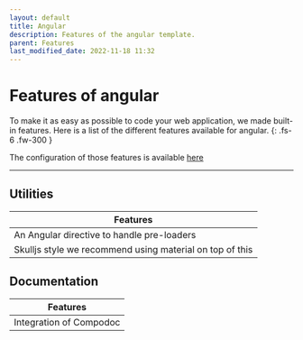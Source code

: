 ```yaml
---
layout: default
title: Angular
description: Features of the angular template.
parent: Features
last_modified_date: 2022-11-18 11:32
---
```


# Features of angular

To make it as easy as possible to code your web application, we made built-in features. Here is a list of the different features available for angular.
{: .fs-6 .fw-300 }

The configuration of those features is available [here](/docs/configuration/angular)

---

## Utilities

| Features                                                 |
| -------------------------------------------------------- |
| An Angular directive to handle pre-loaders               |
| Skulljs style we recommend using material on top of this |

## Documentation

| Features                |
| ----------------------- |
| Integration of Compodoc |
